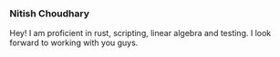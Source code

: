 ### Nitish Choudhary

Hey! I am proficient in rust, scripting, linear algebra and testing. I look forward to working with you guys. 
